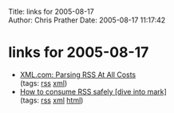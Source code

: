 Title: links for 2005-08-17  
Author: Chris Prather
Date: 2005-08-17 11:17:42

# links for 2005-08-17
<ul class="delicious">
	<li>
		<div class="delicious-link"><a href="http://www.xml.com/pub/a/2003/01/22/dive-into-xml.html">XML.com: Parsing RSS At All Costs</a></div>
		<div class="delicious-tags">(tags: <a href="http://del.icio.us/perigrin/rss">rss</a> <a href="http://del.icio.us/perigrin/xml">xml</a>)</div>
	</li>
	<li>
		<div class="delicious-link"><a href="http://diveintomark.org/archives/2003/06/12/how_to_consume_rss_safely">How to consume RSS safely [dive into mark]</a></div>
		<div class="delicious-tags">(tags: <a href="http://del.icio.us/perigrin/rss">rss</a> <a href="http://del.icio.us/perigrin/xml">xml</a> <a href="http://del.icio.us/perigrin/html">html</a>)</div>
	</li>
</ul>

